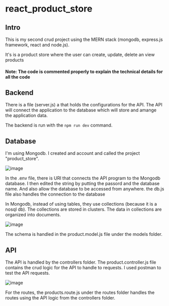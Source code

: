 # react_product_store
## Intro
This is my second crud project using the MERN stack (mongodb, express.js framework, react and node.js). 

It's is a product store where the user can create, update, delete an view products

#### Note: The code is commented properly to explain the technical details for all  the code

## Backend
There is a file (server.js) a that holds the configurations for the API. The API will connect the application to the database which will store and amange the application data.

The backend is run with the `npm run dev` command.

## Database
I'm using Mongodb. I created and account and called the project "product_store".

![image](https://github.com/user-attachments/assets/ae754740-51c6-4e0d-8a99-7a7c6ecd6e60)


In the .env file, there is URI that connects the API program to the Mongodb database. I then edited the string by putting the passord and the database name. And also allow the database to be accessed from anywhere. the db.js file also handles the connection to the database

In Mongodb, instead of using tables, they use collections (because it is a nosql db). The collections are stored in clusters. The data in collections are organized into documents.

![image](https://github.com/user-attachments/assets/d364bdd3-792a-4822-b7a2-4836e4d62bfb)

The schema is handled in the product.model.js file under the models folder.

## API
The API is handled by the controllers folder. The product.controller.js file contains the crud logic for the API to handle to requests. I used postman to test the API requests.

![image](https://github.com/user-attachments/assets/f45038c9-f558-4a69-a1e4-a707bd42796e)

For the routes, the products.route.js under the routes folder handles the routes using the API logic from the controllers folder.







